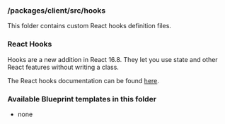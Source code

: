 ### /packages/client/src/hooks

This folder contains custom React hooks definition files.

### React Hooks

Hooks are a new addition in React 16.8. They let you use state and other React features without writing a class.

The React hooks documentation can be found [here](https://reactjs.org/docs/hooks-overview.html).

### Available Blueprint templates in this folder

- none
